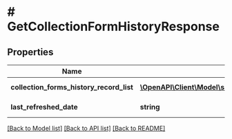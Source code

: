 # # GetCollectionFormHistoryResponse

## Properties

Name | Type | Description | Notes
------------ | ------------- | ------------- | -------------
**collection_forms_history_record_list** | [**\OpenAPI\Client\Model\shipping\CollectionFormsHistoryRecord[]**](CollectionFormsHistoryRecord.md) | A list of CollectionFormsHistoryRecord | [optional]
**last_refreshed_date** | **string** | Last Refereshed Date of collection | [optional]

[[Back to Model list]](../../README.md#models) [[Back to API list]](../../README.md#endpoints) [[Back to README]](../../README.md)
